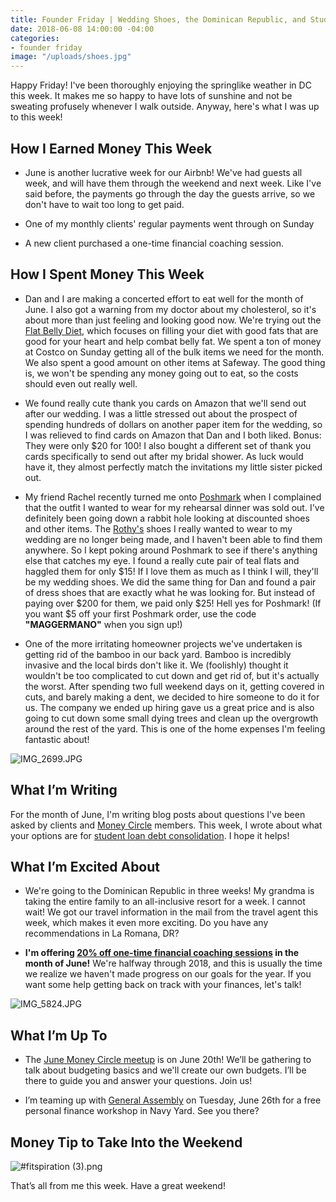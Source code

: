 ```yaml
---
title: Founder Friday | Wedding Shoes, the Dominican Republic, and Student Loan Consolidation
date: 2018-06-08 14:00:00 -04:00
categories:
- founder friday
image: "/uploads/shoes.jpg"
---
```


Happy Friday! I've been thoroughly enjoying the springlike weather in DC this week. It makes me so happy to have lots of sunshine and not be sweating profusely whenever I walk outside. Anyway, here's what I was up to this week!

## How I Earned Money This Week

* June is another lucrative week for our Airbnb! We've had guests all week, and will have them through the weekend and next week. Like I've said before, the payments go through the day the guests arrive, so we don't have to wait too long to get paid.

* One of my monthly clients' regular payments went through on Sunday

* A new client purchased a one-time financial coaching session.

## How I Spent Money This Week

* Dan and I are making a concerted effort to eat well for the month of June. I also got a warning from my doctor about my cholesterol, so it's about more than just feeling and looking good now. We're trying out the [Flat Belly Diet](https://www.amazon.com/Flat-Belly-Diet-Liz-Vaccariello/dp/1250013356), which focuses on filling your diet with good fats that are good for your heart and help combat belly fat. We spent a ton of money at Costco on Sunday getting all of the bulk items we need for the month. We also spent a good amount on other items at Safeway. The good thing is, we won't be spending any money going out to eat, so the costs should even out really well.

* We found really cute thank you cards on Amazon that we'll send out after our wedding. I was a little stressed out about the prospect of spending hundreds of dollars on another paper item for the wedding, so I was relieved to find cards on Amazon that Dan and I both liked. Bonus: They were only $20 for 100! I also bought a different set of thank you cards specifically to send out after my bridal shower. As luck would have it, they almost perfectly match the invitations my little sister picked out.

* My friend Rachel recently turned me onto [Poshmark](https://poshmark.com/) when I complained that the outfit I wanted to wear for my rehearsal dinner was sold out. I've definitely been going down a rabbit hole looking at discounted shoes and other items. The [Rothy's](https://rothys.com/) shoes I really wanted to wear to my wedding are no longer being made, and I haven't been able to find them anywhere. So I kept poking around Poshmark to see if there's anything else that catches my eye. I found a really cute pair of teal flats and haggled them for only $15! If I love them as much as I think I will, they'll be my wedding shoes. We did the same thing for Dan and found a pair of dress shoes that are exactly what he was looking for. But instead of paying over $200 for them, we paid only $25! Hell yes for Poshmark! (If you want $5 off your first Poshmark order, use the code **"MAGGERMANO"** when you sign up!)

* One of the more irritating homeowner projects we've undertaken is getting rid of the bamboo in our back yard. Bamboo is incredibly invasive and the local birds don't like it. We (foolishly) thought it wouldn't be too complicated to cut down and get rid of, but it's actually the worst. After spending two full weekend days on it, getting covered in cuts, and barely making a dent, we decided to hire someone to do it for us. The company we ended up hiring gave us a great price and is also going to cut down some small dying trees and clean up the overgrowth around the rest of the yard. This is one of the home expenses I'm feeling fantastic about!

![IMG_2699.JPG](/uploads/IMG_2699.JPG)

## What I’m Writing

For the month of June, I'm writing blog posts about questions I've been asked by clients and [Money Circle](https://www.maggiegermano.com/moneycircle/) members. This week, I wrote about what your options are for [student loan debt consolidation](https://www.maggiegermano.com/blog/what-are-my-options-for-student-loan-consolidation/). I hope it helps!

## What I’m Excited About

* We're going to the Dominican Republic in three weeks! My grandma is taking the entire family to an all-inclusive resort for a week. I cannot wait! We got our travel information in the mail from the travel agent this week, which makes it even more exciting. Do you have any recommendations in La Romana, DR?

* **I'm offering [20% off one-time financial coaching sessions](https://maggiegermanofinancialcoaching.as.me/onetimediscount) in the month of June!** We're halfway through 2018, and this is usually the time we realize we haven't made progress on our goals for the year. If you want some help getting back on track with your finances, let's talk!

![IMG_5824.JPG](/uploads/IMG_5824.JPG)

## What I’m Up To

* The [June Money Circle meetup](https://www.maggiegermano.com/events/how-to-make-a-budget/) is on June 20th! We’ll be gathering to talk about budgeting basics and we'll create our own budgets. I’ll be there to guide you and answer your questions. Join us!

* I’m teaming up with [General Assembly](https://generalassemb.ly/education/mo-money-mo-worries-get-financially-savvy-in-2018/washington-dc/49127) on Tuesday, June 26th for a free personal finance workshop in Navy Yard. See you there?

## Money Tip to Take Into the Weekend

![#fitspiration (3).png](/uploads/%23fitspiration%20(3).png)

That’s all from me this week. Have a great weekend!